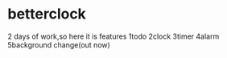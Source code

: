 # betterclock
2 days of work,so here it is
features 
1todo
2clock
3timer
4alarm
5background change(out now)
